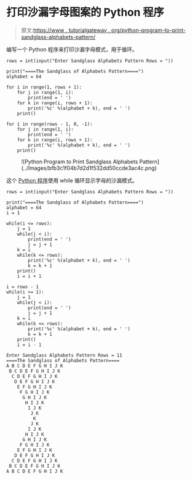 # 打印沙漏字母图案的 Python 程序

> 原文:[https://www . tutorialgateway . org/python-program-to-print-sandglass-alphabets-pattern/](https://www.tutorialgateway.org/python-program-to-print-sandglass-alphabets-pattern/)

编写一个 Python 程序来打印沙漏字母模式，用于循环。

```
rows = int(input("Enter Sandglass Alphabets Pattern Rows = "))

print("====The Sandglass of Alphabets Pattern====")
alphabet = 64

for i in range(1, rows + 1):
    for j in range(1, i):
        print(end = ' ')
    for k in range(i, rows + 1):
        print('%c' %(alphabet + k), end = ' ')
    print()

for i in range(rows - 1, 0, -1):
    for j in range(1, i):
        print(end = ' ')
    for k in range(i, rows + 1):
        print('%c' %(alphabet + k), end = ' ')
    print()
```

<figure class="wp-block-image size-large">![Python Program to Print Sandglass Alphabets Pattern](../Images/bfb3c1f04b7d2d1f532dd50ccde3ac4c.png)</figure>

这个 [Python 程序](https://www.tutorialgateway.org/python-programming-examples/)使用 while 循环显示字母的沙漏模式。

```
rows = int(input("Enter Sandglass Alphabets Pattern Rows = "))

print("====The Sandglass of Alphabets Pattern====")
alphabet = 64
i = 1

while(i <= rows):
    j = 1
    while(j < i):
        print(end = ' ')
        j = j + 1
    k = i
    while(k <= rows):
        print('%c' %(alphabet + k), end = ' ')
        k = k + 1
    print()
    i = i + 1

i = rows - 1
while(i >= 1):
    j = 1
    while(j < i):
        print(end = ' ')
        j = j + 1
    k = i
    while(k <= rows):
        print('%c' %(alphabet + k), end = ' ')
        k = k + 1
    print()
    i = i - 1
```

```
Enter Sandglass Alphabets Pattern Rows = 11
====The Sandglass of Alphabets Pattern====
A B C D E F G H I J K 
 B C D E F G H I J K 
  C D E F G H I J K 
   D E F G H I J K 
    E F G H I J K 
     F G H I J K 
      G H I J K 
       H I J K 
        I J K 
         J K 
          K 
         J K 
        I J K 
       H I J K 
      G H I J K 
     F G H I J K 
    E F G H I J K 
   D E F G H I J K 
  C D E F G H I J K 
 B C D E F G H I J K 
A B C D E F G H I J K 
```